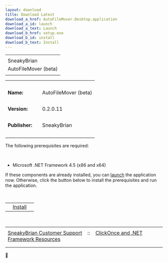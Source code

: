 ```yaml
---
layout: download
title: Download Latest
download_a_href: AutoFileMover.Desktop.application
download_a_id: launch
download_a_text: Launch
download_b_href: setup.exe
download_b_id: install
download_b_text: Install
---
```


<table>
<tbody>
<tr class="odd">
<td align="left"></td>
</tr>
<tr class="even">
<td align="left">SneakyBrian</td>
</tr>
<tr class="odd">
<td align="left">AutoFileMover (beta)</td>
</tr>
<tr class="even">
<td align="left"></td>
</tr>
</tbody>
</table>

<table>
<tbody>
<tr class="odd">
<td align="left"> </td>
</tr>
<tr class="even">
<td align="left"><strong>Name:</strong></td>
<td align="left"></td>
<td align="left">AutoFileMover (beta)</td>
</tr>
<tr class="odd">
<td align="left"> </td>
</tr>
<tr class="even">
<td align="left"><strong>Version:</strong></td>
<td align="left"></td>
<td align="left">0.2.0.11</td>
</tr>
<tr class="odd">
<td align="left"> </td>
</tr>
<tr class="even">
<td align="left"><strong>Publisher:</strong></td>
<td align="left"></td>
<td align="left">SneakyBrian</td>
</tr>
<tr class="odd">
<td align="left"> </td>
</tr>
</tbody>
</table>

The following prerequisites are required:

 

-   Microsoft .NET Framework 4.5 (x86 and x64)

If these components are already installed, you can
[launch](AutoFileMover.Desktop.application) the application now.
Otherwise, click the button below to install the prerequisites and run
the application.

 

<table>
<tbody>
<tr class="odd">
<td align="left"></td>
<td align="left"><a href="setup.exe">Install</a></td>
<td align="left"></td>
</tr>
</tbody>
</table>

 

<table>
<tbody>
<tr class="odd">
<td align="left"></td>
</tr>
<tr class="even">
<td align="left"><a href="http://sneakybrian.github.io/AutoFileMover/">SneakyBrian Customer Support</a>    ::    <a href="http://go.microsoft.com/fwlink/?LinkId=154571">ClickOnce and .NET Framework Resources</a></td>
</tr>
<tr class="odd">
<td align="left"></td>
</tr>
<tr class="even">
<td align="left"></td>
</tr>
</tbody>
</table>


